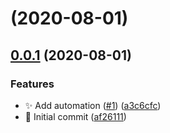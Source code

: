 # [](https://github.com/andrewmcodes/bridgetown-plausible-tag/compare/v0.0.1...v) (2020-08-01)



## [0.0.1](https://github.com/andrewmcodes/bridgetown-plausible-tag/compare/af26111e36dbfdadda41310555ebb0d01f1593b1...v0.0.1) (2020-08-01)


### Features

* :sparkles: Add automation ([#1](https://github.com/andrewmcodes/bridgetown-plausible-tag/issues/1)) ([a3c6cfc](https://github.com/andrewmcodes/bridgetown-plausible-tag/commit/a3c6cfc439389f56c2d07e2b300f2e225463e9b1))
* :tada: Initial commit ([af26111](https://github.com/andrewmcodes/bridgetown-plausible-tag/commit/af26111e36dbfdadda41310555ebb0d01f1593b1))



